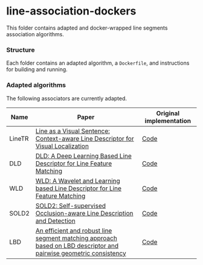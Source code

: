 # line-association-dockers

This folder contains adapted and docker-wrapped line segments association algorithms.
### Structure
Each folder contains an adapted algorithm, a `Dockerfile`, and instructions for building and running.

### Adapted algorithms
The following associators are currently adapted.


| Name        | Paper                                                                                                                                          | Original implementation                                    |
|-------------|------------------------------------------------------------------------------------------------------------------------------------------------|------------------------------------------------------------|
| LineTR      | [Line as a Visual Sentence: Context-aware Line Descriptor for Visual Localization](https://arxiv.org/abs/2109.04753)                           | [Code](https://github.com/yosungho/LineTR)         |
| DLD         | [DLD: A Deep Learning Based Line Descriptor for Line Feature Matching](https://ieeexplore.ieee.org/stamp/stamp.jsp?arnumber=8968062&casa_token=EU8AeQtFSSEAAAAA:Z08gSx-VGZs1t4SiYydyFdb6asrl4b5Hbx4wh-Y6lMxQ7RgMVoSRPr8x2Hern1pOCPTnlwD8Ap94&tag=1)    | [Code](https://github.com/manuellange/DLD)         |
| WLD         | [WLD: A Wavelet and Learning based Line Descriptor for Line Feature Matching](https://diglib.eg.org/handle/10.2312/vmv20201186)    | [Code](https://github.com/manuellange/WLD)         |
| SOLD2       | [SOLD2: Self-supervised Occlusion-aware Line Description and Detection](https://arxiv.org/abs/2104.03362)    | [Code](https://github.com/cvg/SOLD2)         |
| LBD         | [An efficient and robust line segment matching approach based on LBD descriptor and pairwise geometric consistency](https://www.sciencedirect.com/science/article/pii/S1047320313000874?casa_token=bnkB0vpZNLgAAAAA:3QR5bV0jqIIS82HMtasTxzbAhwO5TPIAbiGgcvLsajK7WTkmqnJkN_-5mqiJyhsxXzFaB6bAcQ)    | [Code](https://github.com/iago-suarez/pytlbd)         |
